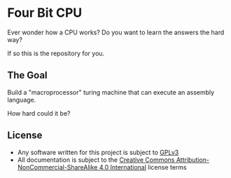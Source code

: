 Four Bit CPU
============

Ever wonder how a CPU works? Do you want to learn the answers the hard way?

If so this is the repository for you.

## The Goal

Build a "macroprocessor" turing machine that can execute an assembly language.

How hard could it be?

## License

* Any software written for this project is subject to [GPLv3](./LICENSE)
* All documentation is subject to the [Creative Commons Attribution-NonCommercial-ShareAlike 4.0 International](https://creativecommons.org/licenses/by-nc-sa/4.0/legalcode) license terms

